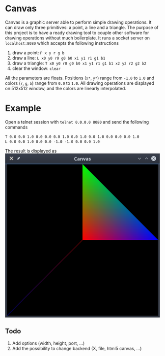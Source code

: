 # Canvas

Canvas is a graphic server able to perform simple drawing operations. It can draw only three primitives: a point, a line and a triangle. The purpose of this project is to have a ready drawing tool to couple other software for drawing operations without much boilerplate. It runs a socket server on `localhost:8080` which accepts the following instructions

1. draw a point: `P x y r g b`
2. draw a line: `L x0 y0 r0 g0 b0 x1 y1 r1 g1 b1`
3. draw a triangle: `T x0 y0 r0 g0 b0 x1 y1 r1 g1 b1 x2 y2 r2 g2 b2`
4. clear the window: `clear`

All the parameters are floats. Positions (`x*`, `y*`) range from `-1.0` to `1.0` and colors (`r`, `g`, `b`) range from `0.0` to `1.0`. All drawing operations are displayed on 512x512 window, and the colors are linearly interpolated.


# Example
Open a telnet session with `telnet 0.0.0.0 8080` and send the following commands
```
T 0.0 0.0 1.0 0.0 0.0 0.0 1.0 0.0 1.0 0.0 1.0 0.0 0.0 0.0 1.0
L 0.0 0.0 1.0 0.0 0.0 -1.0 -1.0 0.0 0.0 1.0
```
The result is displayed as 
![Canvas](https://github.com/lucasimi/canvas/blob/master/canvas.png)


## Todo

1. Add options (width, height, port, ...)
2. Add the possibility to change backend (X, file, html5 canvas, ...)
